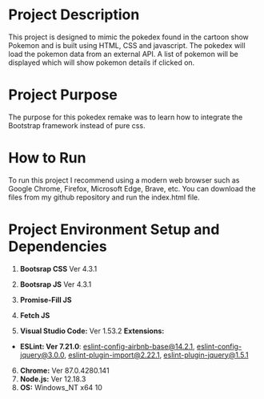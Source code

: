 # Project Description

This project is designed to mimic the pokedex found in the cartoon show Pokemon and is built using HTML, CSS and 
javascript. The pokedex will load the pokemon data from an external API. A list of pokemon will be displayed which will show pokemon details if clicked on.

# Project Purpose

The purpose for this pokedex remake was to learn how to integrate the Bootstrap framework instead of pure css.

# How to Run

To run this project I recommend using a modern web browser such as Google Chrome, Firefox, Microsoft Edge, Brave, etc. You can download the files from my github repository and run the index.html file.

# Project Environment Setup and Dependencies

1. **Bootsrap CSS** Ver 4.3.1
2. **Bootsrap JS** Ver 4.3.1
3. **Promise-Fill JS**
4. **Fetch JS**

5. **Visual Studio Code:** Ver 1.53.2
  **Extensions:**
  
  - **ESLint: Ver 7.21.0**: eslint-config-airbnb-base@14.2.1, eslint-config-jquery@3.0.0, eslint-plugin-import@2.22.1, eslint-plugin-jquery@1.5.1

6. **Chrome:** Ver 87.0.4280.141
7. **Node.js:** Ver 12.18.3
9. **OS:** Windows_NT x64 10
